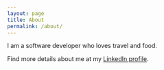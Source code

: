 ```yaml
---
layout: page
title: About
permalink: /about/
---
```


I am a software developer who loves travel and food.

Find more details about me at my [LinkedIn profile](https://www.linkedin.com/in/cf-hsin/).
